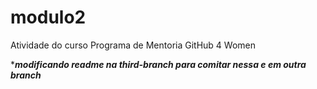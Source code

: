 # modulo2
Atividade do curso Programa de Mentoria GitHub 4 Women

****modificando readme na third-branch para comitar nessa e em outra branch***
